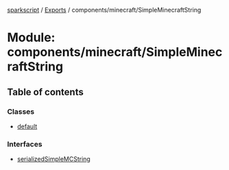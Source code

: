 [sparkscript](../README.md) / [Exports](../modules.md) / components/minecraft/SimpleMinecraftString

# Module: components/minecraft/SimpleMinecraftString

## Table of contents

### Classes

- [default](../classes/components_minecraft_SimpleMinecraftString.default.md)

### Interfaces

- [serializedSimpleMCString](../interfaces/components_minecraft_SimpleMinecraftString.serializedSimpleMCString.md)
